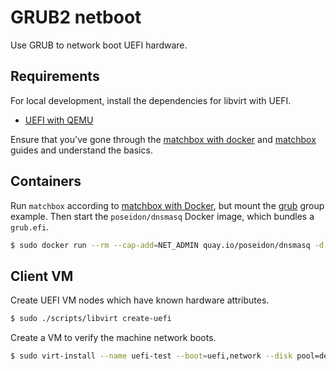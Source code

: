 # GRUB2 netboot

Use GRUB to network boot UEFI hardware.

## Requirements

For local development, install the dependencies for libvirt with UEFI.

* [UEFI with QEMU](https://fedoraproject.org/wiki/Using_UEFI_with_QEMU)

Ensure that you've gone through the [matchbox with docker](getting-started-docker.md) and [matchbox](matchbox.md) guides and understand the basics.

## Containers

Run `matchbox` according to [matchbox with Docker](getting-started-docker.md), but mount the [grub](../examples/groups/grub) group example. Then start the `poseidon/dnsmasq` Docker image, which bundles a `grub.efi`.

```sh
$ sudo docker run --rm --cap-add=NET_ADMIN quay.io/poseidon/dnsmasq -d -q --dhcp-range=172.17.0.43,172.17.0.99 --enable-tftp --tftp-root=/var/lib/tftpboot --dhcp-match=set:efi-bc,option:client-arch,7 --dhcp-boot=tag:efi-bc,grub.efi --dhcp-userclass=set:grub,GRUB2 --dhcp-boot=tag:grub,"(http;matchbox.foo:8080)/grub","172.17.0.2" --log-queries --log-dhcp --dhcp-option=3,172.17.0.1 --dhcp-userclass=set:ipxe,iPXE --dhcp-boot=tag:pxe,undionly.kpxe --dhcp-boot=tag:ipxe,http://matchbox.foo:8080/boot.ipxe --address=/matchbox.foo/172.17.0.2
```

## Client VM

Create UEFI VM nodes which have known hardware attributes.

```sh
$ sudo ./scripts/libvirt create-uefi
```

Create a VM to verify the machine network boots.

```sh
$ sudo virt-install --name uefi-test --boot=uefi,network --disk pool=default,size=4 --network=bridge=docker0,model=e1000 --memory=1024 --vcpus=1 --os-type=linux --noautoconsole
```
